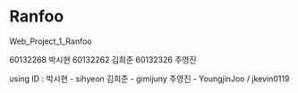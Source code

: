 Ranfoo
======

Web_Project_1_Ranfoo

60132268 박시현
60132262 김희준
60132326 주영진

using ID :
박시현 - sihyeon
김희준 - gimijuny
주영진 - YoungjinJoo / jkevin0119